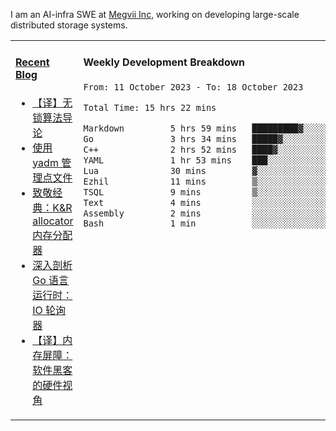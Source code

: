 I am an AI-infra SWE at [Megvii Inc](https://en.megvii.com/), working on developing large-scale distributed storage systems.

<table width="960px">
<tr>
<td valign="top" width="50%">

#### <a href="https://www.kongjun18.me" target="_blank">Recent Blog</a>

<!-- BLOG-POST-LIST:START -->
- [【译】无锁算法导论](https://kongjun18.github.io/posts/2023/07/14/)
- [使用 yadm 管理点文件](https://kongjun18.github.io/posts/2023/04/07/)
- [致敬经典：K&amp;R allocator 内存分配器](https://kongjun18.github.io/posts/2022/12/12/)
- [深入剖析 Go 语言运行时：IO 轮询器](https://kongjun18.github.io/posts/2022/11/21/)
- [【译】内存屏障：软件黑客的硬件视角](https://kongjun18.github.io/posts/2022/11/03/)
<!-- BLOG-POST-LIST:END -->

</td>
<td valign="top" width="50%">

#### Weekly Development Breakdown

<!--START_SECTION:waka-->

```txt
From: 11 October 2023 - To: 18 October 2023

Total Time: 15 hrs 22 mins

Markdown         5 hrs 59 mins   █████████▓░░░░░░░░░░░░░░░   38.97 %
Go               3 hrs 34 mins   █████▓░░░░░░░░░░░░░░░░░░░   23.28 %
C++              2 hrs 52 mins   ████▓░░░░░░░░░░░░░░░░░░░░   18.69 %
YAML             1 hr 53 mins    ███░░░░░░░░░░░░░░░░░░░░░░   12.29 %
Lua              30 mins         ▓░░░░░░░░░░░░░░░░░░░░░░░░   03.32 %
Ezhil            11 mins         ▒░░░░░░░░░░░░░░░░░░░░░░░░   01.24 %
TSQL             9 mins          ▒░░░░░░░░░░░░░░░░░░░░░░░░   01.04 %
Text             4 mins          ░░░░░░░░░░░░░░░░░░░░░░░░░   00.51 %
Assembly         2 mins          ░░░░░░░░░░░░░░░░░░░░░░░░░   00.30 %
Bash             1 min           ░░░░░░░░░░░░░░░░░░░░░░░░░   00.17 %
```

<!--END_SECTION:waka-->
</td>
</tr>

</table>
